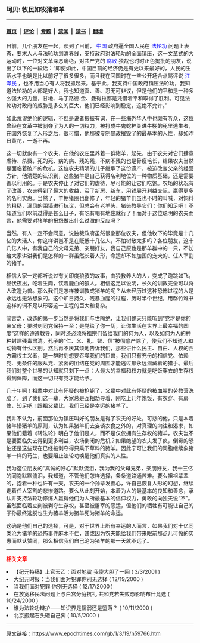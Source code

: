 ### 坷贝: 牧民如牧猪和羊

---

#### [首页](../../../..?n59766) &nbsp;|&nbsp; [评论](../../../../../epoch-comment?n59766) &nbsp;|&nbsp; [专题](../../../../../epoch-special?n59766) &nbsp;|&nbsp; [禁闻](../../../../../epoch-news?n59766) &nbsp;|&nbsp; [禁书](../../../../../books?n59766) &nbsp;|&nbsp; [翻墙](https://github.com/gfw-breaker/nogfw/blob/master/README.md?n59766)


<div class="post_content" id="artbody" itemprop="articleBody">
 <!-- article content begin -->
 <p>
  日前，几个朋友在一起，谈到了目前，
  <ok href="http://www3.epochtimes.com/news/epochnews/main/2.html">
   <font color="blue">
    <ok href="http://www3.epochtimes.com/news/epochnews/main/2.html">
     <font color="blue">
      中国
     </font>
    </ok>
   </font>
  </ok>
  政府逼全国人民在
  <ok href="http://falundafa.org">
   <font color="blue">
    <ok href="http://falundafa.org">
     <font color="blue">
      法轮功
     </font>
    </ok>
   </font>
  </ok>
  问题上表态，要求人人与法轮功划清界线，支持政府对法轮功的全面镇压，这一文革式的大运动时，一位对文革深恶痛绝，对共产党的
  <ok href="http://www.dajiyuan.com/news/epochnews/news/Focus.asp?Focus_ID=315">
   <font color="blue">
    <ok href="http://www.dajiyuan.com/news/epochnews/news/Focus.asp?Focus_ID=315">
     <font color="blue">
      腐败
     </font>
    </ok>
   </font>
  </ok>
  独裁也时时正色揭批的朋友，说出了以下的一段话：“即使如此，中国目前的经济仍是有史以来最好的，人民的生活水平也确是比以前好了很多很多，而且我在回国时在一些公开场合点骂评说
  <ok href="http://www1.epochtimes.com/news/epochnews/news/Focus.asp?Focus_ID=801">
   <font color="blue">
    <ok href="http://www1.epochtimes.com/news/epochnews/news/Focus.asp?Focus_ID=801">
     <font color="blue">
      江泽民
     </font>
    </ok>
   </font>
  </ok>
  ，也不用当心有人将我抓起来。基于此，我支持中国政府镇压法轮功，我知道法轮功的人都是好人，我也知道真、善、忍无可非议，但是他们的平和是一种多么强大的力量，甘地、马丁路德.金、曼得拉都是凭借着平和取得了胜利。可见法轮功对政府的威胁是多么的巨大，他们已经影响到稳定，这绝不允许。”
 </p>
 <p>
  如此荒谬绝伦的逻辑，不但是说者振振有词，在一些海外华人中也颇有听众，这位曾经在文革中被剥夺了为人的一切权力，被打成牛鬼蛇神关进牛棚的死里逃生者，在国外恢复了人形之后，很可惜，他那被专制暴政摧毁了的最基本的人性，却如昨日黄花，一逝不再。
 </p>
 <p>
  这一切就象有一个农夫，在他的农庄里养着一群猪羊，起先，由于农夫对它们肆意虐待、杀戮，死的死、病的病、残的残，不病不残的也是骨瘦毛长，结果农夫当然是面临着破产的危机。这位农夫精明的儿子继承了这份遗产，被迫改变父亲的经营方针，他清楚的认识到，这些猪羊是自己获得名利地位的一种物质基础，还是需要善以利用的。于是农夫停止了对它们的虐待，尽可能的让它们吃饱。农场的状况有了改善，农夫得到了最大的收益，买了新房、新车，用钱展开利益交际，赢得更多的名利实惠。当然了，羊棚猪圈也翻修了，年轻的猪羊们虽也不时的叫喊，对饲料的粗糙，漏风的围墙进行抗议，但总会有老羊头、猪头教导它们：你们知足吧！不知道我们以前过得是甚么日子，有吃有喝有地住就行了！而对于这位聪明的农夫而言，他需要对猪羊的报怨做出什么过激的反应吗？
 </p>
 <p>
  当然，有人一定不会同意，说独裁政府虽然很象那位农夫，但他牧下的毕竟是十几亿的大活人，你这样讲岂不是在贬低十几亿人，不怕树敌太多吗？各位朋友，这十几亿人中，有我自己的父母兄弟、亲朋好友，我自己原也是那羊群中的一只，不妨给大家讲讲我们是怎样的一群虽然长着人形，命运却不如加国的宠犬的、任人宰割的猪羊。
 </p>
 <p>
  相信大家一定都听说过有关印度狼孩的故事，由狼教养大的人，变成了跑跳如飞，昼伏夜出，吃着生肉，饮着鹿血的狼人。相信这足以说明，长久的训教完全可以将人改造为兽。那么我们是怎样被训教成猪羊的呢？从未经历过这种恐怖过程的人是永远也无法想象的。这个旷日持久、残暴血腥的过程，历时半个世纪，用罄竹难书这样的词不足以形容这一工程的巨大和复杂。
 </p>
 <p>
  简言之，改造的第一步当然是将我们与世隔绝，让我们整天只能听到“党才是你的亲父母；要时刻同党保持一至；是党给了你一切，让你生活在世界上最幸福的国度”这样的遵遵教导，同时还必须将祖宗们留给我们的何为人，以及如何为人的种种封建残毒肃清。孔子的“仁、义、礼、智、信”被彻底产除了，使我们不知道人和动物有什么区别。然后再不厌其烦地告诉我们，那些讲什么民主、自由、人权的西方霸权主义者，是一群时刻想要吞噬我们的巨兽，我们只有充份的相信党、依赖党、无条件的服从党、紧密的团结在党的周围才能逃过那永远潜藏着的猎手。最后我们对整个世界的认知就只剩下一点：人最大的幸福和权力就是吃饭穿衣的生存权得到保障，而这一切只有党才能给予。
 </p>
 <p>
  几十年啊！祖辈中对此有怀疑的被枪毙了，父辈中对此有怀疑的被血腥的劳教营洗脑了，到了我们这一辈，大家总是互相劝导着，刚吃上几年饱饭，有衣穿、有房住，知足吧！跟祖父辈比，我们已经是幸运的猪羊了。
 </p>
 <p>
  我并不认为，前面那位为镇压叫好的朋友是得了农夫的好处，可悲的他，只是本着猪羊惜猪羊的原则，认为如果猪羊们去妄谈衣食之外的，对真理的向往和渴求，如果他们籍着《转法轮》明白了他们是人，而不是仅仅拥有生存权的猪羊，农夫岂不是要面临失去得到更多利益，农场倒闭的危机？如果绝望的农夫发了疯，倒霉的恐怕还是这些现在已经被剥夺得只乘下草料的猪羊。因此宁可让我们的同胞继续象猪羊一样的苟生，也要阻止法轮功唤醒他们真实的人性。
 </p>
 <p>
  我为这位朋友的“真诚的好心”默默流泪，我为我的父母兄弟，亲朋好友，我十三亿的同胞默默流泪，我知道，不管他们怎样选择，条条道路通苦难。要么祖祖辈辈的，抱着一种也许有一天，农夫的一个孙辈发善心，许自己恢复人形的幻想，继续走着任人宰割的悲惨道路。要么从此刻开始，本着为人的最基本的良知和善念，承认并支持法轮功修炼人嬴得他们为人所最基本的信仰权力，勇敢的向独夫说“不”。虽然面临着立刻被剥夺生存权，甚至被屠宰的恶运，但他们的牺牲有可能让自己的子孙最终逃脱也生为猪羊活为猪羊死为猪羊的命运。
 </p>
 <p>
  这确是他们自己的选择，可是，对于世界上所有幸运的人而言，如果我们对十亿同类沦为猪羊的恐怖事件麻木不仁，甚或因为农夫能给我们带来眼前那点儿可怜的实惠而默认赞同，那么相信我们自己沦为猪羊的那一天就不远了。
 </p>
 <hr/>
 <p>
  <b>
   <font color="red">
    相关文章
   </font>
  </b>
  <br/>
 </p>
 <li>
  <ok href="newscontent.asp?ID=53683" target="_blank">
   【纪元特稿】上官天乙：面对地震  我傻大胆了一回
  </ok>
  (
  <font class="plx">
   3/3/2001
  </font>
  )
  <li>
   <ok href="newscontent.asp?ID=25349" target="_blank">
    大纪元时报：当我们面对犯罪你别无选择
   </ok>
   (
   <font class="plx">
    12/19/2000
   </font>
   )
   <li>
    <ok href="newscontent.asp?ID=25050" target="_blank">
     当我们面对犯罪 你别无选择
    </ok>
    (
    <font class="plx">
     12/17/2000
    </font>
    )
    <li>
     <ok href="newscontent.asp?ID=6391" target="_blank">
      在放宽移民法问题上与白宫分庭抗礼 共和党若失败恐影响布什竞选
     </ok>
     (
     <font class="plx">
      10/24/2000
     </font>
     )
     <li>
      <ok href="newscontent.asp?ID=4578" target="_blank">
       谁为法轮功辩护——知识界是懦弱还是堕落？
      </ok>
      (
      <font class="plx">
       10/11/2000
      </font>
      )
      <li>
       <ok href="newscontent.asp?ID=4075" target="_blank">
        北京搬起石头砸自己脚
       </ok>
       (
       <font class="plx">
        10/5/2000
       </font>
       )
       <br/>
       <!-- article content end -->
       <div id="below_article_ad">
       </div>
      </li>
     </li>
    </li>
   </li>
  </li>
 </li>
</div>


---

原文链接：https://www.epochtimes.com/gb/1/3/19/n59766.htm